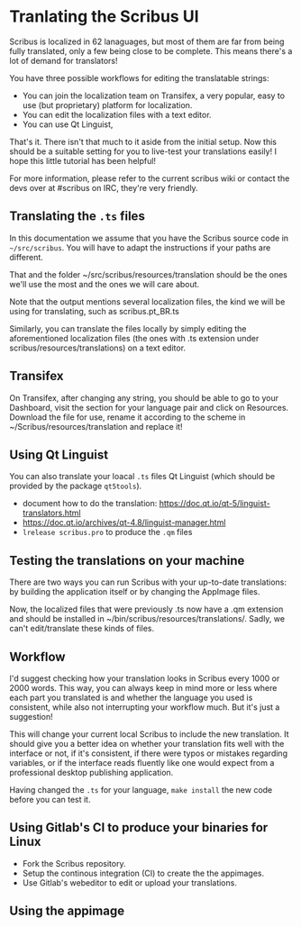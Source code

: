 # Tranlating the Scribus UI

Scribus is localized in 62 lanaguages, but most of them are far from being fully translated, only a few being close to be complete. This means there's a lot of demand for translators!

You have three possible workflows for editing the translatable strings:

- You can join the localization team on Transifex, a very popular, easy to use (but proprietary) platform for localization.
- You can edit the localization files with a text editor.
- You can use Qt Linguist, 

That's it. There isn't that much to it aside from the initial setup. Now this should be a suitable setting for you to live-test your translations easily! I hope this little tutorial has been helpful!

For more information, please refer to the current scribus wiki or contact the devs over at #scribus on IRC, they're very friendly.

## Translating the `.ts` files

In this documentation we assume that you have the Scribus source code in `~/src/scribus`. You will have to adapt the instructions if your paths are different.

That and the folder ~/src/scribus/resources/translation should be the ones we'll use the most and the ones we will care about.

Note that the output mentions several localization files, the kind we will be using for translating, such as scribus.pt_BR.ts

Similarly, you can translate the files locally by simply editing the aforementioned localization files (the ones with .ts extension under scribus/resources/translations) on a text editor.

## Transifex

On Transifex, after changing any string, you should be able to go to your Dashboard, visit the section for your language pair and click on Resources. Download the file for use, rename it according to the scheme in ~/Scribus/resources/translation and replace it!

## Using Qt Linguist

You can also translate your loacal `.ts` files  Qt Linguist (which should be provided by the package `qt5tools`).

- document how to do the translation: <https://doc.qt.io/qt-5/linguist-translators.html>
- <https://doc.qt.io/archives/qt-4.8/linguist-manager.html>
- `lrelease scribus.pro` to produce the `.qm` files

## Testing the translations on your machine

There are two ways you can run Scribus with your up-to-date translations: by building the application itself or by changing the AppImage files.

Now, the localized files that were previously .ts now have a .qm extension and should be installed in ~/bin/scribus/resources/translations/. Sadly, we can't edit/translate these kinds of files.

## Workflow

I'd suggest checking how your translation looks in Scribus every 1000 or 2000 words. This way, you can always keep in mind more or less where each part you translated is and whether the language you used is consistent, while also not interrupting your workflow much. But it's just a suggestion!

This will change your current local Scribus to include the new translation. It should give you a better idea on whether your translation fits well with the interface or not, if it's consistent, if there were typos or mistakes regarding variables, or if the interface reads fluently like one would expect from a professional desktop publishing application.

Having changed the `.ts` for your language, `make install` the new code before you can test it.

## Using Gitlab's CI to produce your binaries for Linux

- Fork the Scribus repository.
- Setup the continous integration (CI) to create the the appimages.
- Use Gitlab's webeditor to edit or upload your translations.

## Using the appimage


